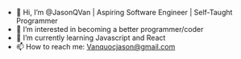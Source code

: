 - 👋 Hi, I’m @JasonQVan | Aspiring Software Engineer | Self-Taught Programmer
- 👀 I’m interested in becoming a better programmer/coder
- 🌱 I’m currently learning Javascript and React
- 📫 How to reach me: Vanquocjason@gmail.com 


